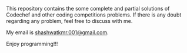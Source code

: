 This repository contains the some complete and partial solutions of Codechef and other coding competitions problems. If there is any doubt regarding any problem, feel free to discuss with me.

My email is shashwatkmr.001@gmail.com.

Enjoy programming!!!
